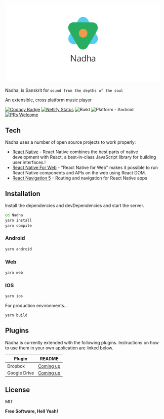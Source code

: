 <h3 align="center">
  <a href="https://github.com/YajanaRao/Nadha/tree/master/docs/nadha_text.png">
  <img src="https://github.com/YajanaRao/Nadha/blob/master/docs/nadha_text.png?raw=true" alt="Nadha Logo" width="500">
  </a>
</h3>

Nadha, is Sanskrit for `sound from the depths of the soul`

An extensible, cross platform music player

[![Codacy Badge](https://api.codacy.com/project/badge/Grade/a72df383fa3048dd8ba0f41449886b14)](https://app.codacy.com/manual/yajananrao/Nadha?utm_source=github.com&utm_medium=referral&utm_content=YajanaRao/Nadha&utm_campaign=Badge_Grade_Dashboard)
[![Netlify Status](https://api.netlify.com/api/v1/badges/fea67322-45d4-4a22-b388-bf990397775d/deploy-status)](https://app.netlify.com/sites/nadha/deploys)
![Build](https://github.com/YajanaRao/Nadha/workflows/Build/badge.svg?branch=master)
![Platform - Android](https://img.shields.io/badge/platform-Android-yellow.svg)
[![PRs Welcome](https://img.shields.io/badge/PRs-Welcome-brightgreen.svg)](https://github.com/YajanaRao/Serenity/pulls)

## Tech

Nadha uses a number of open source projects to work properly:

- [React Native](https://reactnative.dev) - React Native combines the best parts of native development with React, a best-in-class JavaScript library for building user interfaces.!
- [React Native For Web](https://github.com/necolas/react-native-web) - "React Native for Web" makes it possible to run React Native components and APIs on the web using React DOM.
- [React Navigation 5](https://reactnavigation.org) - Routing and navigation for React Native apps

## Installation

Install the dependencies and devDependencies and start the server.

```sh
cd Nadha
yarn install
yarn compile
```

### Android

```sh
yarn android
```

### Web

```sh
yarn web
```

### IOS

```sh
yarn ios
```

For production environments...

```sh
yarn build
```

## Plugins

Nadha is currently extended with the following plugins. Instructions on how to use them in your own application are linked below.

| Plugin       | README                                     |
| ------------ | ------------------------------------------ |
| Dropbox      | [Coming up](plugins/dropbox/README.md)     |
| Google Drive | [Coming up](plugins/googledrive/README.md) |

## License

MIT

**Free Software, Hell Yeah!**
